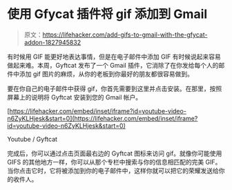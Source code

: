 # 使用 Gfycat 插件将 gif 添加到 Gmail

> 原文：<https://lifehacker.com/add-gifs-to-gmail-with-the-gfycat-addon-1827945832>

有时候用 GIF 能更好地表达事情，但是在电子邮件中添加 GIF 有时候说起来容易做起来难。本周，Gyftcat 发布了一个 Gmail 插件，它消除了在你发给每个人的邮件中添加 gif 图片的麻烦，从你的老板到你最好的朋友都很容易做到。



要在你自己的电子邮件中获得 gif，你首先需要到这里并点击安装。在那里，按照屏幕上的说明将 Gyftcat 安装到您的 Gmail 帐户。

 [https://lifehacker.com/embed/inset/iframe?id=youtube-video-n6ZyKLHjesk&start=0](https://lifehacker.com/embed/inset/iframe?id=youtube-video-n6ZyKLHjesk&start=0)

<figcaption class="sc-1ptbguh-0 hxeMec caption">Youtube / Gyftcat</figcaption> 

完成后，你可以通过点击页面最右边的 Gyftcat 图标来访问 gif。就像你可能使用 GIFS 的其他地方一样，你可以从那个专栏中搜索与你的信息相匹配的完美 GIF。当你点击它时，它将被添加到你的电子邮件中，这样你就可以把它的荣耀发送给你的收件人。
